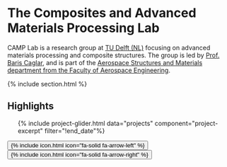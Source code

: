 ---
---
# The Composites and Advanced Materials Processing Lab

CAMP Lab is a research group at [TU Delft (NL)](https://www.tudelft.nl/en/) focusing on advanced materials processing and composite structures. The group is led by [Prof. Baris Caglar](members/baris-caglar), and is part of the [Aerospace Structures and Materials department from the Faculty of Aerospace Engineering](https://www.tudelft.nl/en/ae/organisation/departments/aerospace-structures-and-materials).

{% include section.html %}

## Highlights

<div class="glide">
  <div class="glide__track" data-glide-el="track">
    <ul class="glide__slides">
      {% include project-glider.html data="projects" component="project-excerpt" filter="!end_date"%}
    </ul>
  </div>
  <div class="glide__arrows" data-glide-el="controls">
    <button class="glide__arrow glide__arrow--left" data-glide-dir="<">{% include icon.html icon="fa-solid fa-arrow-left" %}</button>
    <button class="glide__arrow glide__arrow--right" data-glide-dir=">">{% include icon.html icon="fa-solid fa-arrow-right" %}</button>
  </div>
</div>
<script src="https://cdn.jsdelivr.net/npm/@glidejs/glide"></script>
<script>
  const config = {
    type: "carousel",
    perView: 2,
    breakpoints: {
      600: {
        perView: 2
      }
    }
  }
  new Glide('.glide', config).mount()
</script>